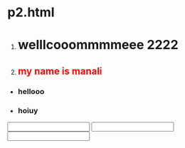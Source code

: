 # p2.html
<!DOCTYPE HTML>
<html>

<head>

<title>

helloooo

</title>
</head>

<style>

hi,h2 { color:red;}

</style>



<body>

<ol>

<li><h1>welllcooommmmeee  2222</h1></li>

<li><h2>my name is manali</h2></li>

</ol>

<ul>

<h3><li>hellooo

</li></h3>

<h3><li>hoiuy

</li></h3>

</ul>

<form>

<input name="name" type="text" place holder="first name">

<input name="name" type="text" place holder="last name">

<input name="name" type="number" place holder="age">

</form>



</body>

</html>
